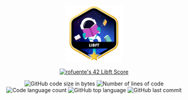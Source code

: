 <p align="center">
<img src="https://github.com/mcombeau/mcombeau/blob/main/42_badges/libftm.png" alt="libft 42 project badge"/>
 </p>
 <p align="center">
<a href="https://github.com/JaeSeoKim/badge42"><img src="https://badge42.vercel.app/api/v2/cle8jmjoa00540flbbmywe2h9/project/2930767" alt="rofuente's 42 Libft Score" /></a>
  </p>

<p align="center">
	<img alt="GitHub code size in bytes" src="https://img.shields.io/github/languages/code-size/RSNinjae42/libft?color=lightblue" />
	<img alt="Number of lines of code" src="https://img.shields.io/tokei/lines/github/RSNinjae42/libft?color=critical" />
	<img alt="Code language count" src="https://img.shields.io/github/languages/count/RSNinjae42/libft?color=yellow" />
	<img alt="GitHub top language" src="https://img.shields.io/github/languages/top/RSNinjae42/libft?color=blue" />
	<img alt="GitHub last commit" src="https://img.shields.io/github/last-commit/RSNinjae42/libft?color=green" />
</p>
